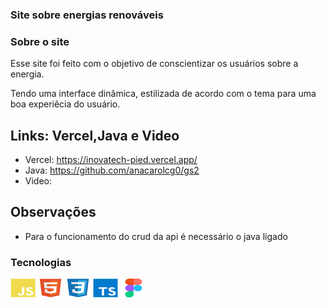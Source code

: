 
### Site sobre energias renováveis


### Sobre o site
<p>Esse site foi feito com o objetivo de conscientizar os usuários sobre a energia.<p/>
<p>Tendo uma interface dinâmica, estilizada de acordo com o tema para uma boa experiêcia do usuário.</p>

## Links: Vercel,Java e Video
- Vercel: https://inovatech-pied.vercel.app/
- Java: https://github.com/anacarolcg0/gs2
- Video: 

## Observações
- Para o funcionamento do crud da api é necessário o java ligado 


### Tecnologias
<div style="display: inline_block">
<img align="center" alt="Gabi-Js" height="30" width="40" src="https://raw.githubusercontent.com/devicons/devicon/master/icons/javascript/javascript-plain.svg">
<img align="center" alt="Gabi-HTML" height="30" width="40" src="https://raw.githubusercontent.com/devicons/devicon/master/icons/html5/html5-original.svg">
<img align="center" alt="Gabi-CSS" height="30" width="40" src="https://raw.githubusercontent.com/devicons/devicon/master/icons/css3/css3-original.svg">
<img align="center" alt="Gabi-typeS" height="30" width="40" src="https://raw.githubusercontent.com/devicons/devicon/master/icons/typescript/typescript-original.svg">
<img align="center" alt="Gabi-figma" height="30" width="40" src="https://raw.githubusercontent.com/devicons/devicon/master/icons/figma/figma-original.svg">
</div>